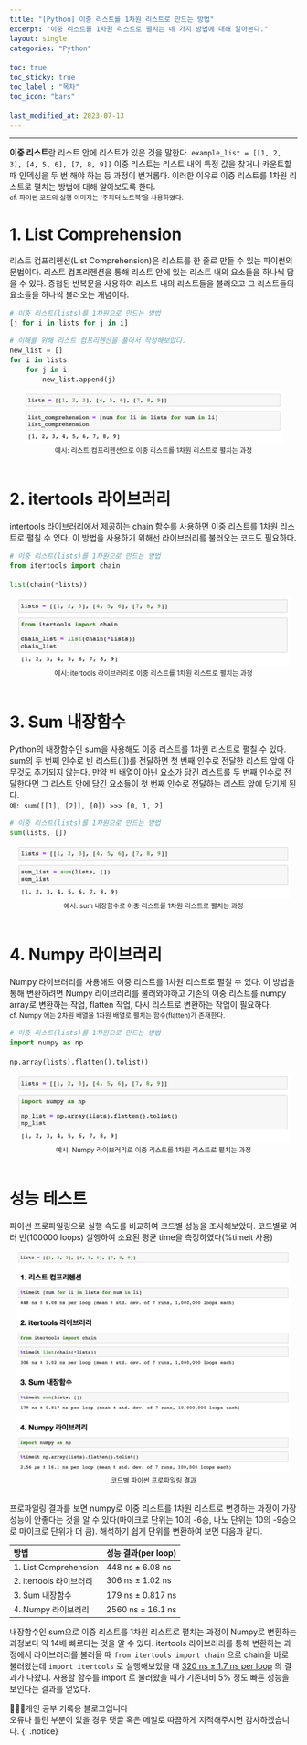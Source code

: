 ```yaml
---
title: "[Python] 이중 리스트를 1차원 리스트로 만드는 방법"
excerpt: "이중 리스트를 1차원 리스트로 펼치는 네 가지 방법에 대해 알아본다."
layout: single
categories: "Python"

toc: true
toc_sticky: true
toc_label : "목차"
toc_icon: "bars"

last_modified_at: 2023-07-13
---
```


***

**이중 리스트**란 리스트 안에 리스트가 있은 것을 말한다. ```example_list = [[1, 2, 3], [4, 5, 6], [7, 8, 9]]``` 이중 리스트는 리스트 내의 특정 값을 찾거나 카운트할 때 인덱싱을 두 번 해야 하는 등 과정이 번거롭다. 이러한 이유로 이중 리스트를 1차원 리스트로 펼치는 방법에 대해 알아보도록 한다.<br>
<small>cf. 파이썬 코드의 실행 이미지는 '주피터 노트북'을 사용하였다.</small>

# 1. List Comprehension
리스트 컴프리헨션(List Comprehension)은 리스트를 한 줄로 만들 수 있는 파이썬의 문법이다. 리스트 컴프리헨션을 통해 리스트 안에 있는 리스트 내의 요소들을 하나씩 담을 수 있다. 중첩된 반복문을 사용하여 리스트 내의 리스트들을 불러오고 그 리스트들의 요소들을 하나씩 불러오는 개념이다.

```python
# 이중 리스트(lists)를 1차원으로 만드는 방법
[j for i in lists for j in i]
```

```python
# 이해를 위해 리스트 컴프리헨션을 풀어서 작성해보았다.
new_list = []
for i in lists:
    for j in i:
        new_list.append(j)
```

<div style="text-align : center;">
<img src="/assets/images/python/python_12_1.png" width="90%">
</div>
<center><small>예시: 리스트 컴프리헨션으로 이중 리스트를 1차원 리스트로 펼치는 과정</small></center>

<br>

# 2. itertools 라이브러리
intertools 라이브러리에서 제공하는 chain 함수를 사용하면 이중 리스트를 1차원 리스트로 펼칠 수 있다. 이 방법을 사용하기 위해선 라이브러리를 불러오는 코드도 필요하다. 

```python
# 이중 리스트(lists)를 1차원으로 만드는 방법
from itertools import chain

list(chain(*lists))
```

<div style="text-align : center;">
<img src="/assets/images/python/python_12_2.png" width="95%">
</div>
<center><small>예시: itertools 라이브러리로 이중 리스트를 1차원 리스트로 펼치는 과정</small></center>

<br>

# 3. Sum 내장함수
Python의 내장함수인 sum을 사용해도 이중 리스트를 1차원 리스트로 펼칠 수 있다. sum의 두 번째 인수로 빈 리스트([])를 전달하면 첫 번째 인수로 전달한 리스트 앞에 아무것도 추가되지 않는다. 만약 빈 배열이 아닌 요소가 담긴 리스트를 두 번째 인수로 전달한다면 그 리스트 안에 담긴 요소들이 첫 번째 인수로 전달하는 리스트 앞에 담기게 된다.<br>
```예: sum([[1], [2]], [0]) >>> [0, 1, 2]```

```python
# 이중 리스트(lists)를 1차원으로 만드는 방법
sum(lists, [])
```

<div style="text-align : center;">
<img src="/assets/images/python/python_12_3.png" width="95%">
</div>
<center><small>예시: sum 내장함수로 이중 리스트를 1차원 리스트로 펼치는 과정</small></center>

<br>

# 4. Numpy 라이브러리
Numpy 라이브러리를 사용해도 이중 리스트를 1차원 리스트로 펼칠 수 있다. 이 방법을 통해 변환하려면 Numpy 라이브러리를 불러와야하고 기존의 이중 리스트를 numpy array로 변환하는 작업, flatten 작업, 다시 리스트로 변환하는 작업이 필요하다.<br>
<small>cf. Numpy 에는 2차원 배열을 1차원 배열로 펼치는 함수(flatten)가 존재한다.</small>

```python
# 이중 리스트(lists)를 1차원으로 만드는 방법
import numpy as np

np.array(lists).flatten().tolist()
```

<div style="text-align : center;">
<img src="/assets/images/python/python_12_4.png" width="95%">
</div>
<center><small>예시: Numpy 라이브러리로 이중 리스트를 1차원 리스트로 펼치는 과정</small></center>

<br>

# 성능 테스트
파이썬 프로파일링으로 실행 속도를 비교하여 코드별 성능을 조사해보았다. 코드별로 여러 번(100000 loops) 실행하여 소요된 평균 time을 측정하였다(%timeit 사용)

<div style="text-align : center;">
<img src="/assets/images/python/python_12_5.png" width="95%">
</div>
<center><small>코드별 파이썬 프로파일링 결과</small></center>

<br>

프로파일링 결과를 보면 numpy로 이중 리스트를 1차원 리스트로 변경하는 과정이 가장 성능이 안좋다는 것을 알 수 있다(마이크로 단위는 10의 -6승, 나노 단위는 10의 -9승으로 마이크로 단위가 더 큼). 해석하기 쉽게 단위를 변환하여 보면 다음과 같다.

| 방법 | 성능 결과(per loop) |
|:----|:--------|
| 1. List Comprehension | 448 ns ± 6.08 ns |
| 2. itertools 라이브러리 | 306 ns ± 1.02 ns |
| 3. Sum 내장함수 | 179 ns ± 0.817 ns |
| 4. Numpy 라이브러리 | 2560 ns ± 16.1 ns |

내장함수인 sum으로 이중 리스트를 1차원 리스트로 펼치는 과정이 Numpy로 변환하는 과정보다 약 14배 빠르다는 것을 알 수 있다. itertools 라이브러리를 통해 변환하는 과정에서 라이브러리를 불러올 때 ```from itertools import chain``` 으로 chain을 바로 불러왔는데 ```import itertools``` 로 실행해보았을 때 <u>320 ns ± 1.7 ns per loop</u> 의 결과가 나왔댜. 사용할 함수를 import 로 불러왔을 때가 기존대비 5% 정도 빠른 성능을 보인다는 결과를 얻었다.

👩🏻‍💻개인 공부 기록용 블로그입니다
<br>오류나 틀린 부분이 있을 경우 댓글 혹은 메일로 따끔하게 지적해주시면 감사하겠습니다.
{: .notice}